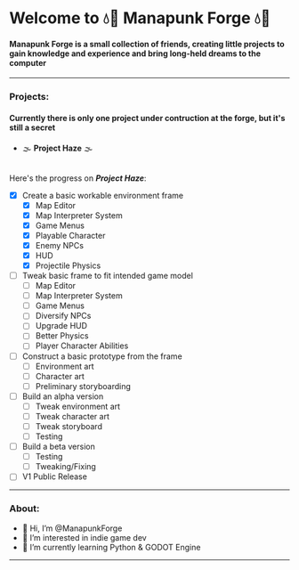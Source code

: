 # Welcome to 💧🔨 Manapunk Forge 💧🔨

#### Manapunk Forge is a small collection of friends, creating little projects to gain knowledge and experience and bring long-held dreams to the computer
----
### Projects:
#### Currently there is only one project under contruction at the forge, but it's still a secret 
- 🌫️ **Project Haze** 🌫️

<br>Here's the progress on ***Project Haze***:
- [X] Create a basic workable environment frame
  - [X] Map Editor
  - [X] Map Interpreter System
  - [X] Game Menus
  - [X] Playable Character
  - [X] Enemy NPCs
  - [X] HUD
  - [X] Projectile Physics
- [ ] Tweak basic frame to fit intended game model
  - [ ] Map Editor
  - [ ] Map Interpreter System
  - [ ] Game Menus
  - [ ] Diversify NPCs
  - [ ] Upgrade HUD
  - [ ] Better Physics
  - [ ] Player Character Abilities
- [ ] Construct a basic prototype from the frame
  - [ ] Environment art
  - [ ] Character art
  - [ ] Preliminary storyboarding
- [ ] Build an alpha version
  - [ ] Tweak environment art
  - [ ] Tweak character art
  - [ ] Tweak storyboard
  - [ ] Testing
- [ ] Build a beta version
  - [ ] Testing
  - [ ] Tweaking/Fixing
- [ ] V1 Public Release
----
### About:
- 👋 Hi, I’m @ManapunkForge
- 👀 I’m interested in indie game dev
- 🌱 I’m currently learning Python & GODOT Engine
----
